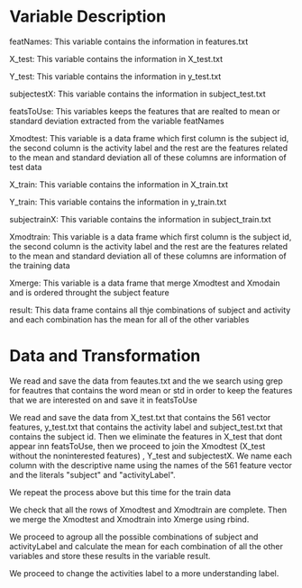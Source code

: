 # Variable Description
featNames: This variable contains the information in features.txt

X_test: This variable contains the information in X_test.txt

Y_test: This variable contains the information in y_test.txt

subjectestX: This variable contains the information in subject_test.txt

featsToUse: This variables keeps the features that are realted to mean or standard deviation extracted from the variable featNames

Xmodtest: This variable is a data frame which first column is the subject id, the second column is the activity label and the rest are the features related to the mean and standard deviation all of these columns are information of test data

X_train: This variable contains the information in X_train.txt

Y_train: This variable contains the information in y_train.txt

subjectrainX: This variable contains the information in subject_train.txt

Xmodtrain: This variable is a data frame which first column is the subject id, the second column is the activity label and the rest are the features related to the mean and standard deviation all of these columns are information of the training data

Xmerge: This variable is a data frame that merge Xmodtest and Xmodain and is ordered throught the subject feature

result: This data frame contains all thje combinations of subject and activity and each combination has the mean for all of the other variables


# Data and Transformation
We read and save the data from feautes.txt and the we search using grep for feautres that contains the word mean or std in order to keep the features that we are interested on and save it in featsToUse

We read and save the data from X_test.txt that contains the 561 vector features, y_test.txt that contains the activity label and subject_test.txt that contains the subject id. Then we eliminate the features in X_test that dont appear inn featsToUse, then we proceed to join the Xmodtest (X_test without the noninterested features) , Y_test and subjectestX. We name each column with the descriptive name using the names of the 561 feature vector and the literals "subject" and "activityLabel".

We repeat the process above but this time for the train data

We check that all the rows of Xmodtest and Xmodtrain are complete. Then we merge the Xmodtest and Xmodtrain into Xmerge using rbind.

We proceed to agroup all the possible combinations of subject and activityLabel and calculate the mean for each combination of all the other variables and store these results in the variable result.

We proceed to change the activities label to a more understanding label.
